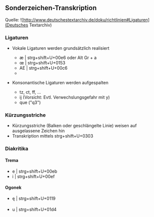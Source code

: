 ## Sonderzeichen-Transkription

Quelle: ![http://www.deutschestextarchiv.de/doku/richtlinien#Ligaturen](Deutsches Textarchiv)

### Ligaturen

* Vokale Ligaturen werden grundsätzlich realisiert
	* æ		| strg+shift+U+00e6 oder Alt Gr + a
	* œ		| strg+shift+U+0153
	* AE	| strg+shift+U+00c6
	* 

* Konsonantische Ligaturen werden aufgespalten
	* tz, ct, ff, ...
	* ij (Vorsicht: Evtl. Verwechslungsgefahr mit y)
	* que ("q3")

### Kürzungsstriche

* Kürzungsstriche (Balken oder geschlängelte Linie) weisen auf ausgelassene Zeichen hin
* Transkription mittels strg+shift+U+0303

### Diakritika

#### Trema

* e		| strg+shift+U+00eb 
* i		| strg+shift+U+00ef

#### Ogonek

* ę		| strg+shift+U+0119

####

* u 	| strg+shift+U+01d4
